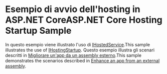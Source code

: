 # <a name="aspnet-core-hosting-startup-sample"></a><span data-ttu-id="6d1dd-101">Esempio di avvio dell'hosting in ASP.NET Core</span><span class="sxs-lookup"><span data-stu-id="6d1dd-101">ASP.NET Core Hosting Startup Sample</span></span>

<span data-ttu-id="6d1dd-102">In questo esempio viene illustrato l'uso di [IHostedService](https://docs.microsoft.com/dotnet/api/microsoft.aspnetcore.hosting.ihostingstartup).</span><span class="sxs-lookup"><span data-stu-id="6d1dd-102">This sample illustrates the use of [IHostingStartup](https://docs.microsoft.com/dotnet/api/microsoft.aspnetcore.hosting.ihostingstartup).</span></span> <span data-ttu-id="6d1dd-103">Questo esempio illustra gli scenari descritti in [Migliorare un'app da un assembly esterno](https://docs.microsoft.com/aspnet/core/fundamentals/host/platform-specific-configuration).</span><span class="sxs-lookup"><span data-stu-id="6d1dd-103">This sample demonstrates the scenarios described in [Enhance an app from an external assembly](https://docs.microsoft.com/aspnet/core/fundamentals/host/platform-specific-configuration).</span></span>
